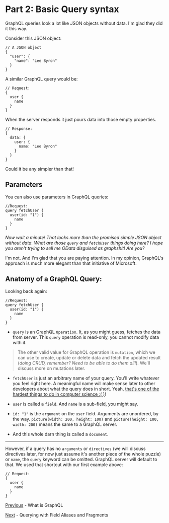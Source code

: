 # Part 2: Basic Query syntax


GraphQL queries look a lot like JSON objects without data. I'm glad they did it this way.

Consider this JSON object:

```
// A JSON object
{
  "user": {
    "name": "Lee Byron"
  }
}

```

A similar GraphQL query would be:

```
// Request:
{
  user {
    name
  }
}

```

When the server responds it just pours data into those empty properties.

```
// Response:
{
  data: {
    user: {
      name: "Lee Byron"
    }
  }
}

```
Could it be any simpler than that!

## Parameters

You can also use parameters in GraphQL queries:

```
//Request:
query fetchUser {
  user(id: "1") {
    name
  }
}
```

*Now wait a minute! That looks more than the promised simple JSON object without data. What are those `query` and `fetchUser` things doing here? I hope you aren't trying to sell me OData disguised as graphshit! Are you?*

I'm not. And I'm glad that you are paying attention. In my opinion, GraphQL's approach is much more elegant than that initiative of Microsoft.

## Anatomy of a GraphQL Query:

Looking back again:

```
//Request:
query fetchUser {
  user(id: "1") {
    name
  }
}
```

* `query` is an GraphQL `Operation`. It, as you might guess, fetches the data from server. This `query` operation is read-only, you cannot modify data with it.

> The other valid value for GraphQL operation is `mutation`, which we can use to create, update or delete data and fetch the updated result (*doing CRUD, remember? Need to be able to do them all!*). We'll discuss more on mutations later.

* `fetchUser` is just an arbitrary name of your query. You'll write whatever you feel right here. A meaningful name will make sense later to other developers about what the query does in short. Yeah, [that's one of the hardest things to do in computer science :( )](http://martinfowler.com/bliki/TwoHardThings.html)!

* `user` is called a `field`. And `name` is a sub-field, you might say.

* `id: "1"` is the `argument` on the `user` field. Arguments are unordered, by the way. `picture(width: 200, height: 100)` and `picture(height: 100, width: 200)` means the same to a GraphQL server.

* And this whole darn thing is called a `document`.


----------


However, if a query has no `arguments` or `directives` (we will discuss directives later, for now just assume it's another piece of the whole puzzle) or `name`, the `query` keyword can be omitted. GraphQL server will default to that. We used that shortcut with our first example above:

```
// Request:
{
  user {
    name
  }
}

```

[Previous](http://google.com) - What is GraphQL

[Next](http://google.com) - Querying with Field Aliases and Fragments
